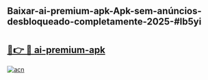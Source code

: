 ## Baixar-ai-premium-apk-Apk-sem-anúncios-desbloqueado-completamente-2025-#lb5yi

# <h2><a href="https://ainizakaria.my?title=ai-premium-apk&ref=20M">🔗👉 🔴 ai-premium-apk</a></h2>

[![acn](https://github.com/user-attachments/assets/0f9c940e-d8b0-45ae-aac7-cd30a18b3e1c)](https://ainizakaria.my?title=ai-premium-apk&ref=20M)

